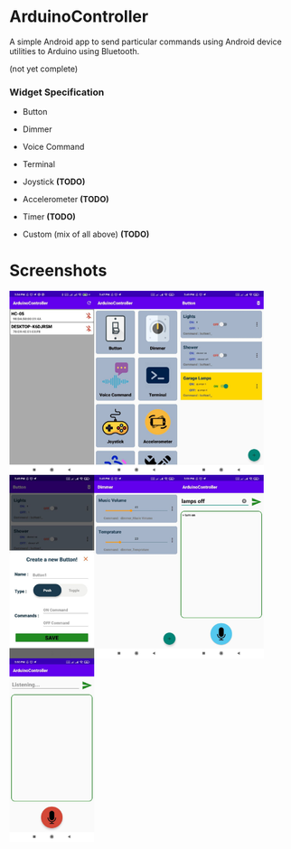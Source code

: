 # ArduinoController

A simple Android app to send particular commands using Android device utilities to Arduino using Bluetooth.

(not yet complete)

### Widget Specification
+ Button

+ Dimmer

+ Voice Command

+ Terminal 

+ Joystick **(TODO)**

+ Accelerometer **(TODO)**

+ Timer **(TODO)**

+ Custom (mix of all above) **(TODO)**


# Screenshots
<img src="https://github.com/behnawwm/ArduinoController/blob/master/previews/photo5807730081769043382.jpg" align="left" width="150" >
<img src="https://github.com/behnawwm/ArduinoController/blob/master/previews/photo5807730081769043386.jpg" align="left" width="150" >
<img src="https://github.com/behnawwm/ArduinoController/blob/master/previews/photo5807730081769043388.jpg" align="left" width="150" >
<img src="https://github.com/behnawwm/ArduinoController/blob/master/previews/photo5807730081769043384.jpg" align="left" width="150" >
<img src="https://github.com/behnawwm/ArduinoController/blob/master/previews/photo5807730081769043385.jpg" align="left" width="150" >
<img src="https://github.com/behnawwm/ArduinoController/blob/master/previews/photo5807730081769043383.jpg" align="left" width="150" >
<img src="https://github.com/behnawwm/ArduinoController/blob/master/previews/photo5807730081769043387.jpg" align="left" width="150" >

